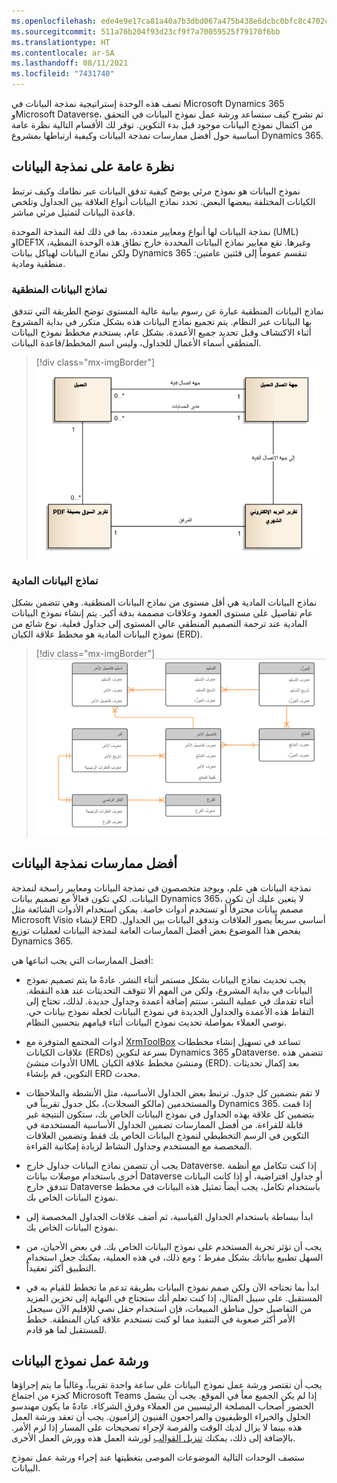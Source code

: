 ```yaml
---
ms.openlocfilehash: ede4e9e17ca81a40a7b3dbd067a475b438e6dcbc0bfc8c4702c398579fd1b262
ms.sourcegitcommit: 511a76b204f93d23cf9f7a70059525f79170f6bb
ms.translationtype: HT
ms.contentlocale: ar-SA
ms.lasthandoff: 08/11/2021
ms.locfileid: "7431740"
---
```

تصف هذه الوحدة إستراتيجية نمذجة البيانات في Microsoft Dynamics ‏365 وMicrosoft Dataverse، ثم تشرح كيف ستساعد ورشة عمل نموذج البيانات في التحقق من اكتمال نموذج البيانات موجود قبل بدء التكوين.
توفر لك الأقسام التالية نظرة عامة أساسية حول أفضل ممارسات نمذجة البيانات وكيفية ارتباطها بمشروع Dynamics 365.

## <a name="data-modeling-overview"></a>نظرة عامة على نمذجة البيانات

نموذج البيانات هو نموذج مرئي يوضح كيفية تدفق البيانات عبر نظامك وكيف ترتبط الكيانات المختلفة ببعضها البعض. تحدد نماذج البيانات أنواع العلاقة بين الجداول وتلخص قاعدة البيانات لتمثيل مرئي مباشر.

نمذجة البيانات لها أنواع ومعايير متعددة، بما في ذلك لغة النمذجة الموحدة (UML) وIDEF1X وغيرها. تقع معايير نماذج البيانات المحددة خارج نطاق هذه الوحدة النمطية، ولكن نماذج البيانات لهياكل بيانات Dynamics 365 تنقسم عموماً إلى فئتين عامتين: منطقية ومادية.

### <a name="logical-data-models"></a>نماذج البيانات المنطقية

نماذج البيانات المنطقية عبارة عن رسوم بيانية عالية المستوى توضح الطريقة التي تتدفق بها البيانات عبر النظام. يتم تجميع نماذج البيانات هذه بشكل متكرر في بداية المشروع أثناء الاكتشاف وقبل تحديد جميع الأعمدة. بشكل عام، يستخدم مخطط نموذج البيانات المنطقي أسماء الأعمال للجداول، وليس اسم المخطط/قاعدة البيانات.

> [!div class="mx-imgBorder"]
> [![لقطة شاشة لمثال تخطيطي لنموذج بيانات منطقي.](../media/logical-c.png)](../media/logical-c.png#lightbox)

### <a name="physical-data-models"></a>نماذج البيانات المادية

نماذج البيانات المادية هي أقل مستوى من نماذج البيانات المنطقية. وهي تتضمن بشكل عام تفاصيل على مستوى العمود وعلاقات مصممة بدقة أكبر. يتم إنشاء نموذج البيانات المادية عند ترجمة التصميم المنطقي عالي المستوى إلى جداول فعلية. نوع شائع من نموذج البيانات المادية هو مخطط علاقة الكيان (ERD).

> [!div class="mx-imgBorder"]
> [![لقطة شاشة لمثال تخطيطي لنموذج بيانات مادي.](../media/physical-c.png)](../media/physical-c.png#lightbox)

## <a name="data-modeling-best-practices"></a>أفضل ممارسات نمذجة البيانات

نمذجة البيانات هي علم، ويوجد متخصصون في نمذجة البيانات ومعايير راسخة لنمذجة البيانات. لكي تكون فعالاً مع تصميم بيانات Dynamics 365، لا يتعين عليك أن تكون مصمم بيانات محترفاً أو تستخدم أدوات خاصة. يمكن استخدام الأدوات الشائعة مثل Microsoft Visio لإنشاء ERD أساسي سريعاً يصور العلاقات وتدفق البيانات بين الجداول. يفحص هذا الموضوع بعض أفضل الممارسات العامة لنمذجة البيانات لعمليات توزيع Dynamics 365. 

أفضل الممارسات التي يجب اتباعها هي:

-   يجب تحديث نماذج البيانات بشكل مستمر أثناء النشر.
عادةً ما يتم تصميم نموذج البيانات في بداية المشروع، ولكن من المهم ألا تتوقف التحديثات عند هذه النقطة. أثناء تقدمك في عملية النشر، ستتم إضافة أعمدة وجداول جديدة. لذلك، تحتاج إلى التقاط هذه الأعمدة والجداول الجديدة في نموذج البيانات لجعله نموذج بيانات حي. نوصي العملاء بمواصلة تحديث نموذج البيانات أثناء قيامهم بتحسين النظام.

-   أدوات المجتمع المتوفرة مع [XrmToolBox](https://www.xrmtoolbox.com/?azure-portal=true) تساعد في تسهيل إنشاء مخططات علاقات الكيانات (ERDs) بسرعة لتكوين Dynamics 365 وDataverse. تتضمن هذه الأدوات منشئ UML ومنشئ مخطط علاقة الكيان (ERD).
بعد إكمال تحديثات التكوين، قم بإنشاء ERD محدث.

-   لا تقم بتضمين كل جدول. ترتبط بعض الجداول الأساسية، مثل الأنشطة والملاحظات والمستخدمين (مالكو السجلات)، بكل جدول تقريباً في Dynamics 365. إذا قمت بتضمين كل علاقة بهذه الجداول في نموذج البيانات الخاص بك، ستكون النتيجة غير قابلة للقراءة. من أفضل الممارسات تضمين الجداول الأساسية المستخدمة في التكوين في الرسم التخطيطي لنموذج البيانات الخاص بك فقط وتضمين العلاقات المخصصة مع المستخدم وجداول النشاط لزيادة إمكانية القراءة.

-   يجب أن تتضمن نماذج البيانات جداول خارج Dataverse.
إذا كنت تتكامل مع أنظمة أخرى باستخدام موصلات بيانات Dataverse أو جداول افتراضية، أو إذا كانت البيانات تتدفق خارج Dataverse باستخدام تكامل، يجب أيضاً تمثيل هذه البيانات في مخطط نموذج البيانات الخاص بك.

-   ابدأ ببساطة باستخدام الجداول القياسية، ثم أضف علاقات الجداول المخصصة إلى نموذج البيانات الخاص بك.

-   يجب أن تؤثر تجربة المستخدم على نموذج البيانات الخاص بك. في بعض الأحيان، من السهل تطبيع بياناتك بشكل مفرط ؛ ومع ذلك، في هذه العملية، يمكنك جعل استخدام التطبيق أكثر تعقيداً.

-   ابدأ بما تحتاجه الآن ولكن صمم نموذج البيانات بطريقة تدعم ما تخطط للقيام به في المستقبل. على سبيل المثال، إذا كنت تعلم أنك ستحتاج في النهاية إلى تخزين المزيد من التفاصيل حول مناطق المبيعات، فإن استخدام حقل نصي للإقليم الآن سيجعل الأمر أكثر صعوبة في التنفيذ مما لو كنت تستخدم علاقة كيان المنطقة. خطط للمستقبل لما هو قادم.

## <a name="data-model-workshop"></a>ورشة عمل نموذج البيانات

يجب أن تقتصر ورشة عمل نموذج البيانات على ساعة واحدة تقريباً، وغالباً ما يتم إجراؤها كجزء من اجتماع Microsoft Teams إذا لم يكن الجميع معاً في الموقع.
يجب أن يشمل الحضور أصحاب المصلحة الرئيسيين من العملاء وفرق الشركاء. عادةً ما يكون مهندسو الحلول والخبراء الوظيفيون والمراجعون الفنيون إلزاميون. يجب أن تعقد ورشة العمل هذه بينما لا يزال لديك الوقت والفرصة لإجراء تصحيحات على المسار إذا لزم الأمر. بالإضافة إلى ذلك، يمكنك [تنزيل القوالب](https://github.com/MicrosoftDocs/mslearn-developer-tools-power-platform/tree/master/fasttrack/?azure-portal=true) لورشة العمل هذه وورش العمل الأخرى.

ستصف الوحدات التالية الموضوعات الموصى بتغطيتها عند إجراء ورشة عمل نموذج البيانات.
